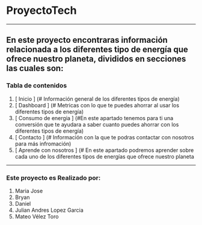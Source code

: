 # ProyectoTech
***
## En este proyecto encontraras información relacionada a los diferentes tipo de energía que ofrece nuestro planeta, divididos en secciones las cuales son:
### Tabla de contenidos
1. [ Inicio ] (# Información general de los diferentes tipos de energía)
2. [ Dashboard ] (# Metricas con lo que te puedes ahorrar al usar los diferentes tipos de energía)
3. [ Consumo de energia ] (#En este apartado tenemos para ti una conversión que te ayudara a saber cuanto puedes ahorrar con los diferentes tipos de energía)
4. [ Contacto ] (# Información con la que te podras contactar con nosotros para más infromación)
5. [ Aprende con nosotros ] (# En este apartado podremos aprender sobre cada uno de los diferentes tipos de energías que ofrece nuestro planeta

***

### Este proyecto es Realizado por:
1. Maria Jose 
2. Bryan
3. Daniel
4. Julian Andres Lopez Garcia
5. Mateo Vélez Toro
